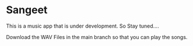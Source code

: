 # Sangeet

This is a music app that is under development.
So Stay tuned....

Download the WAV Files in the main branch so that you can play the songs.
